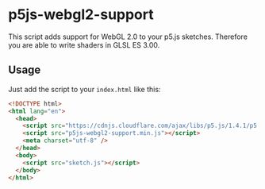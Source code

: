 # p5js-webgl2-support
This script adds support for WebGL 2.0 to your p5.js sketches. Therefore you are able to write shaders in GLSL ES 3.00.

## Usage
Just add the script to your ```index.html``` like this:
```html
<!DOCTYPE html>
<html lang="en">
  <head>
    <script src="https://cdnjs.cloudflare.com/ajax/libs/p5.js/1.4.1/p5.js"></script>
    <script src="p5js-webgl2-support.min.js"></script>
    <meta charset="utf-8" />
  </head>
  <body>
    <script src="sketch.js"></script>
  </body>
</html>
```
